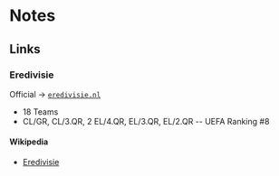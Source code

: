 # Notes

## Links

### Eredivisie

Official -> [`eredivisie.nl`](http://eredivisie.nl)

- 18 Teams
- CL/GR, CL/3.QR, 2 EL/4.QR, EL/3.QR, EL/2.QR -- UEFA Ranking #8


#### Wikipedia

- [Eredivisie](http://en.wikipedia.org/wiki/Eredivisie)

